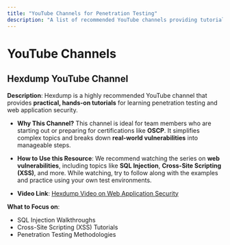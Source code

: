 ```yaml
---
title: "YouTube Channels for Penetration Testing"
description: "A list of recommended YouTube channels providing tutorials and guides for learning penetration testing and cybersecurity."
---
```


# YouTube Channels

## Hexdump YouTube Channel

**Description**:
Hexdump is a highly recommended YouTube channel that provides **practical, hands-on tutorials** for learning penetration testing and web application security.

- **Why This Channel?**
  This channel is ideal for team members who are starting out or preparing for certifications like **OSCP**. It simplifies complex topics and breaks down **real-world vulnerabilities** into manageable steps.

- **How to Use this Resource**:
  We recommend watching the series on **web vulnerabilities**, including topics like **SQL Injection**, **Cross-Site Scripting (XSS)**, and more. While watching, try to follow along with the examples and practice using your own test environments.

- **Video Link**: 
  [Hexdump Video on Web Application Security](https://www.youtube.com/watch?v=ik2p4Rz4QzM)

**What to Focus on**:
- SQL Injection Walkthroughs
- Cross-Site Scripting (XSS) Tutorials
- Penetration Testing Methodologies

